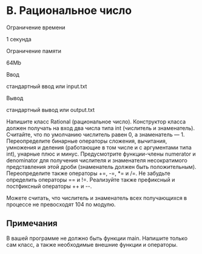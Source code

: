 B. Рациональное число
=====================

Ограничение времени

1 секунда

Ограничение памяти

64Mb

Ввод

стандартный ввод или input.txt

Вывод

стандартный вывод или output.txt

Напишите класс Rational (рациональное число). Конструктор класса должен получать на вход два числа типа int (числитель и знаменатель). Считайте, что по умолчанию числитель равен 0, а знаменатель — 1. Переопределите бинарные операторы сложения, вычитания, умножения и деления (работающие в том числе и с аргументами типа int), унарные плюс и минус. Предусмотрите функции-члены numerator и denominator для получения числителя и знаменателя несократимого представления этой дроби (знаменатель должен быть положительным). Переопределите также операторы +=, -=, \*= и /=. Не забудьте определить операторы == и !=. Реализуйте также префиксный и постфиксный операторы ++ и \-\-.

Можете считать, что числитель и знаменатель всех получающихся в процессе не превосходят 104 по модулю.

Примечания
----------

В вашей программе не должно быть функции main. Напишите только сам класс, а также необходимые внешние функции и операторы.